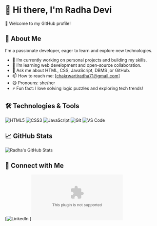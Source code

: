 # 👋 Hi there, I'm Radha Devi

🌟 Welcome to my GitHub profile!

## 🚀 About Me
I'm a passionate developer, eager to learn and explore new technologies.

- 🔭 I’m currently working on personal projects and building my skills.
- 🌱 I’m learning web development and open-source collaboration.
- 💬 Ask me about HTML, CSS, JavaScript, DBMS ,or GitHub.
- 📫 How to reach me: [chakrwartiradha71@gmail.com]
- 😄 Pronouns: she/her
- ⚡ Fun fact: I love solving logic puzzles and exploring tech trends!

## 🛠️ Technologies & Tools
![HTML5](https://img.shields.io/badge/-HTML5-E34F26?logo=html5&logoColor=fff)
![CSS3](https://img.shields.io/badge/-CSS3-1572B6?logo=css3)
![JavaScript](https://img.shields.io/badge/-JavaScript-F7DF1E?logo=javascript&logoColor=000)
![Git](https://img.shields.io/badge/-Git-F05032?logo=git&logoColor=fff)
![VS Code](https://img.shields.io/badge/-VS%20Code-007ACC?logo=visual-studio-code)

## 📈 GitHub Stats
![Radha's GitHub Stats](https://github-readme-stats.vercel.app/api?username=radhadevi&show_icons=true&theme=radical)

## 🔗 Connect with Me
[![LinkedIn](https://www.linkedin.com/in/radha-devi-47b628342/)
[![Email](chakrwartiradha71@gmail.com)

